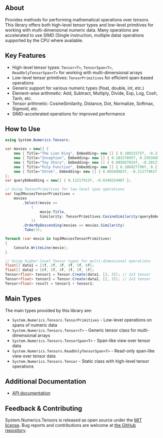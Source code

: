 ## About

Provides methods for performing mathematical operations over _tensors_. This library offers both high-level tensor types and low-level primitives for working with multi-dimensional numeric data.  Many operations are accelerated to use SIMD (Single instruction, multiple data) operations supported by the CPU where available.

## Key Features

* High-level tensor types: `Tensor<T>`, `TensorSpan<T>`, `ReadOnlyTensorSpan<T>` for working with multi-dimensional arrays
* Low-level tensor primitives: `TensorPrimitives` for efficient span-based operations
* Generic support for various numeric types (float, double, int, etc.)
* Element-wise arithmetic: Add, Subtract, Multiply, Divide, Exp, Log, Cosh, Tanh, etc.
* Tensor arithmetic: CosineSimilarity, Distance, Dot, Normalize, Softmax, Sigmoid, etc.
* SIMD-accelerated operations for improved performance

## How to Use

```C#
using System.Numerics.Tensors;

var movies = new[] {
    new { Title="The Lion King", Embedding= new [] { 0.10022575f, -0.23998135f } },
    new { Title="Inception", Embedding= new [] { 0.10327095f, 0.2563685f } },
    new { Title="Toy Story", Embedding= new [] { 0.095857024f, -0.201278f } },
    new { Title="Pulp Function", Embedding= new [] { 0.106827796f, 0.21676421f } },
    new { Title="Shrek", Embedding= new [] { 0.09568083f, -0.21177962f } }
};
var queryEmbedding = new[] { 0.12217915f, -0.034832448f };

// Using TensorPrimitives for low-level span operations
var top3MoviesTensorPrimitives =
    movies
        .Select(movie =>
            (
                movie.Title,
                Similarity: TensorPrimitives.CosineSimilarity(queryEmbedding, movie.Embedding)
            ))
        .OrderByDescending(movies => movies.Similarity)
        .Take(3);

foreach (var movie in top3MoviesTensorPrimitives)
{
    Console.WriteLine(movie);
}

// Using higher-level Tensor types for multi-dimensional operations  
float[] data1 = [1f, 2f, 3f, 4f, 5f, 6f];
float[] data2 = [6f, 5f, 4f, 3f, 2f, 1f];
Tensor<float> tensor1 = Tensor.Create(data1, [2, 3]); // 2x3 tensor
Tensor<float> tensor2 = Tensor.Create(data2, [2, 3]); // 2x3 tensor
Tensor<float> result = tensor1 + tensor2;
```

## Main Types

The main types provided by this library are:

* `System.Numerics.Tensors.TensorPrimitives` - Low-level operations on spans of numeric data
* `System.Numerics.Tensors.Tensor<T>` - Generic tensor class for multi-dimensional arrays  
* `System.Numerics.Tensors.TensorSpan<T>` - Span-like view over tensor data
* `System.Numerics.Tensors.ReadOnlyTensorSpan<T>` - Read-only span-like view over tensor data
* `System.Numerics.Tensors.Tensor` - Static class with high-level tensor operations

## Additional Documentation

* [API documentation](https://learn.microsoft.com/dotnet/api/system.numerics.tensors)

## Feedback & Contributing

System.Numerics.Tensors is released as open source under the [MIT license](https://licenses.nuget.org/MIT). Bug reports and contributions are welcome at [the GitHub repository](https://github.com/dotnet/runtime).
